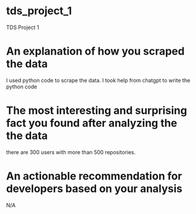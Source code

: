 # tds_project_1
TDS Project 1

# An explanation of how you scraped the data

I used python code to scrape the data. I took help from chatgpt to write the python code

# The most interesting and surprising fact you found after analyzing the the data

there are 300 users with more than 500 repositories.

# An actionable recommendation for developers based on your analysis

N/A
